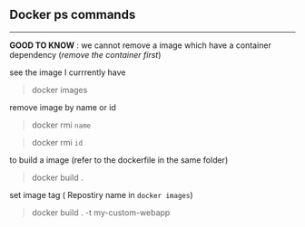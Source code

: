 <!-- @format -->

## Docker ps commands

---

**GOOD TO KNOW** : we cannot remove a image which have a container dependency (_remove the container first_)

see the image I currrently have

> docker images

remove image by name or id

> docker rmi `name`

> docker rmi `id`


to build a image (refer to the dockerfile in the same folder)
> docker build .

set image tag ( Repostiry name in `docker images`)
> docker build . -t my-custom-webapp